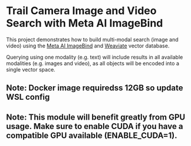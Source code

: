 # Trail Camera Image and Video Search with Meta AI ImageBind
This project demonstrates how to build multi-modal search (image and video) using the [Meta AI ImageBind](https://imagebind.metademolab.com/) and [Weaviate](https://weaviate.io/) vector database.

Querying using one modality (e.g. text) will include results in all available modalities (e.g. images and video), as all objects will be encoded into a single vector space.

## Note: Docker image requiredss 12GB so update WSL config
## Note: This module will benefit greatly from GPU usage. Make sure to enable CUDA if you have a compatible GPU available (ENABLE_CUDA=1).
